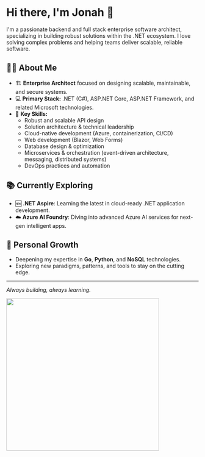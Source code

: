 # Hi there, I'm Jonah 👋

I'm a passionate backend and full stack enterprise software architect, specializing in building robust solutions within the .NET ecosystem. I love solving complex problems and helping teams deliver scalable, reliable software.

## 👨‍💻 About Me
- 🏗️ **Enterprise Architect** focused on designing scalable, maintainable, and secure systems.
- 💻 **Primary Stack:** .NET (C#), ASP.NET Core, ASP.NET Framework, and related Microsoft technologies.
- 🚀 **Key Skills:**
  - Robust and scalable API design
  - Solution architecture & technical leadership
  - Cloud-native development (Azure, containerization, CI/CD)
  - Web development (Blazor, Web Forms)
  - Database design & optimization
  - Microservices & orchestration (event-driven architecture, messaging, distributed systems)
  - DevOps practices and automation

## 📚 Currently Exploring
- 🆕 **.NET Aspire**: Learning the latest in cloud-ready .NET application development.
- ☁️ **Azure AI Foundry**: Diving into advanced Azure AI services for next-gen intelligent apps.

## 🌱 Personal Growth
- Deepening my expertise in **Go**, **Python**, and **NoSQL** technologies.
- Exploring new paradigms, patterns, and tools to stay on the cutting edge.

---
_Always building, always learning._

<p align="left">
  <a href="https://www.boot.dev/u/jonah" target="_blank">
    <img src="https://api.boot.dev/v1/users/public/5a9e8bc1-edf6-4998-9e3b-a19089f739a2/thumbnail" width="400">
  </a>
</p>
